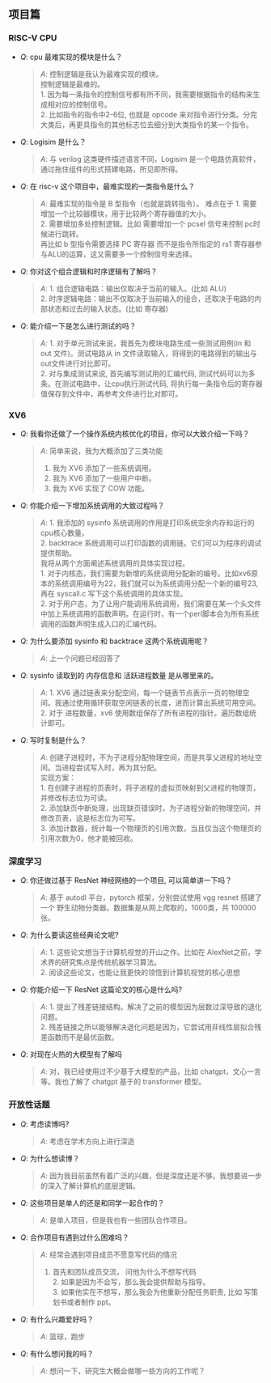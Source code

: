## 项目篇 

### RISC-V CPU

- $Q$: cpu 最难实现的模块是什么？
    > $A$: 控制逻辑是我认为最难实现的模块。
	> <br> 控制逻辑是最难的。
    > <br> 1. 因为每一条指令的控制信号都有所不同，我需要根据指令的结构来生成相对应的控制信号。
    > <br> 2. 比如指令的指令中2-6位, 也就是 opcode 来对指令进行分类。分完大类后，再更具指令的其他标志位去细分到大类指令的某一个指令。

- $Q$: Logisim 是什么？
    > $A$: 与 verilog 这类硬件描述语言不同，Logisim 是一个电路仿真软件，通过拖住组件的形式搭建电路，所见即所得。

- $Q$: 在 risc-v 这个项目中，最难实现的一类指令是什么？
    > $A$: 最难实现的指令是 B 型指令（也就是跳转指令）。
    > 难点在于 1. 需要增加一个比较器模块，用于比较两个寄存器值的大小。
    > <br> 2. 需要增加多处控制逻辑。比如 需要增加一个 pcsel 信号来控制 pc时候进行跳转。
    > <br> 再比如 b 型指令需要选择 PC 寄存器 而不是指令所指定的 rs1 寄存器参与ALU的运算，这又需要多一个控制信号来选择。

- $Q$: 你对这个组合逻辑和时序逻辑有了解吗？
    > $A$: 1. 组合逻辑电路：输出仅取决于当前的输入。(比如 ALU)
    > <br> 2. 时序逻辑电路：输出不仅取决于当前输入的组合，还取决于电路的内部状态和过去的输入状态。(比如 寄存器)

- $Q$: 能介绍一下是怎么进行测试的吗？
    > $A$: 1. 对于单元测试来说，我首先为模块电路生成一些测试用例(in 和 out 文件)。测试电路从 in 文件读取输入，将得到的电路得到的输出与out文件进行对比即可。
	> <br> 2. 对与集成测试来说, 首先编写测试用的汇编代码, 测试代码可以为多条。在测试电路中，让cpu执行测试代码, 将执行每一条指令后的寄存器值保存到文件中，再参考文件进行比对即可。
	
### XV6

- $Q$: 我看你还做了一个操作系统内核优化的项目，你可以大致介绍一下吗？
    > $A$: 简单来说，我为大概添加了三类功能
	> 1. 我为 XV6 添加了一些系统调用。
	> 2. 我为 XV6 添加了一些用户中断。
	> 3. 我为 XV6 实现了 COW 功能。

- $Q$: 你能介绍一下增加系统调用的大致过程吗？
    > $A$: 1. 我添加的 sysinfo 系统调用的作用是打印系统空余内存和运行的cpu核心数量。
	> <br> 2. backtrace 系统调用可以打印函数的调用链。它们可以为程序的调试提供帮助。
	> <br> 我将从两个方面阐述系统调用的具体实现过程。
    > <br> 1. 对于内核态，我们需要为新增的系统调用分配新的编号。比如xv6原本的系统调用编号为22，我们就可以为系统调用分配一个新的编号23, 再在 syscall.c 写下这个系统调用的具体实现。
    > <br> 2. 对于用户态，为了让用户能调用系统调用，我们需要在某一个头文件中加上系统调用的函数声明。在运行时，有一个perl脚本会为所有系统调用的函数声明生成入口的汇编代码。

- $Q$: 为什么要添加 sysinfo 和 backtrace 这两个系统调用呢？
    > $A$: 上一个问题已经回答了 

- $Q$: sysinfo 读取到的 内存信息和 活跃进程数量 是从哪里来的。
    > $A$:  1. XV6 通过链表来分配空间，每一个链表节点表示一页的物理空间。我通过使用循环获取空闲链表的长度，进而计算出系统可用空间。
    > <br>  2. 对于 进程数量，xv6 使用数组保存了所有进程的指针。遍历数组统计即可。

- $Q$: 写时复制是什么？
    > $A$: 创建子进程时，不为子进程分配物理空间，而是共享父进程的地址空间。当进程尝试写入时，再为其分配。 
    > <br> 实现方案：
    > <br>   1. 在创建子进程的页表时，将子进程的虚拟页映射到父进程的物理页，并修改标志位为可读。
    > <br>   2. 添加缺页中断处理，出现缺页错误时，为子进程分新的物理空间，并修改页表，这是标志位为可写。
    > <br>   3. 添加计数器，统计每一个物理页的引用次数，当且仅当这个物理页的引用次数为0，他才能被回收。

### 深度学习

- $Q$: 你还做过基于 ResNet 神经网络的一个项目, 可以简单讲一下吗？
    > $A$: 基于 autodl 平台，pytorch 框架，分别尝试使用 vgg resnet 搭建了一个 野生动物分类器。数据集是从网上爬取的，1000类，共 100000 张。

- $Q$: 为什么要读这些经典论文呢?
    > $A$: 1. 这些论文想当于计算机视觉的开山之作。比如在 AlexNet之前，学术界的研究焦点是传统机器学习算法。
    > <br> 2. 阅读这些论文，也能让我更快的领悟到计算机视觉的核心思想

- $Q$: 你能介绍一下 ResNet 这篇论文的核心是什么吗?
    > $A$: 1. 提出了残差链接结构。解决了之前的模型因为层数过深导致的退化问题。
    > <br> 2. 残差链接之所以能够解决退化问题是因为，它尝试用非线性层拟合残差函数而不是最优函数。


- $Q$: 对现在火热的大模型有了解吗
    > $A$: 对，我已经使用过不少基于大模型的产品，比如 chatgpt，文心一言等。我也了解了 chatgpt 基于的 transformer 模型。 
	
	
### 开放性话题

- $Q$: 考虑读博吗?
    > $A$: 考虑在学术方向上进行深造

- $Q$: 为什么想读博？
    > $A$: 因为我目前虽然有着广泛的兴趣，但是深度还是不够。我想要进一步的深入了解计算机的底层逻辑。

- $Q$: 这些项目是单人的还是和同学一起合作的？
    > $A$: 是单人项目，但是我也有一些团队合作项目。

- $Q$: 合作项目有遇到过什么困难吗？
    > $A$:  经常会遇到项目成员不愿意写代码的情况
    > 1. 首先和团队成员交流， 问他为什么不想写代码
    > <br> 2. 如果是因为不会写，那么我会提供帮助与指导。
    > <br> 3. 如果他实在不想写，那么我会为他重新分配任务职责, 比如 写策划书或者制作 ppt。

- $Q$: 有什么兴趣爱好吗？
    > $A$: 篮球，跑步

- $Q$: 有什么想问我的吗？
    > $A$: 想问一下，研究生大概会做哪一些方向的工作呢？
	
